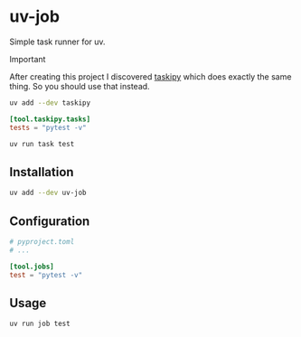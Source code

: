 # uv-job

Simple task runner for uv.

> [!IMPORTANT]  
> After creating this project I discovered [taskipy](https://pypi.org/project/taskipy/) which does exactly the same thing. So you should use that instead.
> 
> ```bash
> uv add --dev taskipy 
> ```
> 
> ```toml
> [tool.taskipy.tasks]
> tests = "pytest -v"
> ```
> 
> ```bash
> uv run task test
> ```

## Installation

```bash
uv add --dev uv-job
```

## Configuration

```toml
# pyproject.toml
# ...

[tool.jobs]
test = "pytest -v"
```

## Usage

```bash
uv run job test
```

